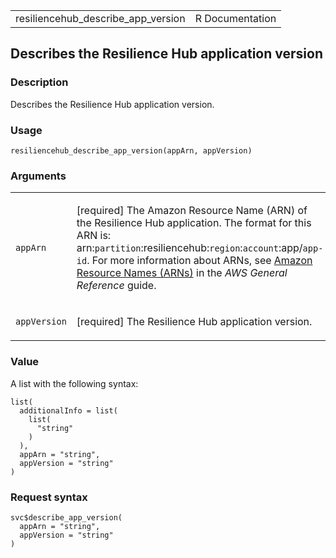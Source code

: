 <table style="width: 100%;">
<tbody>
<tr class="odd">
<td>resiliencehub_describe_app_version</td>
<td style="text-align: right;">R Documentation</td>
</tr>
</tbody>
</table>

## Describes the Resilience Hub application version

### Description

Describes the Resilience Hub application version.

### Usage

    resiliencehub_describe_app_version(appArn, appVersion)

### Arguments

<table>
<colgroup>
<col style="width: 35%" />
<col style="width: 65%" />
</colgroup>
<tbody>
<tr class="odd">
<td><code
id="resiliencehub_describe_app_version_:_appArn">appArn</code></td>
<td><p>[required] The Amazon Resource Name (ARN) of the Resilience Hub
application. The format for this ARN is:
arn:<code>partition</code>:resiliencehub:<code>region</code>:<code>account</code>:app/<code>app-id</code>.
For more information about ARNs, see <a
href="https://docs.aws.amazon.com/IAM/latest/UserGuide/reference-arns.html">Amazon
Resource Names (ARNs)</a> in the <em>AWS General Reference</em>
guide.</p></td>
</tr>
<tr class="even">
<td><code
id="resiliencehub_describe_app_version_:_appVersion">appVersion</code></td>
<td><p>[required] The Resilience Hub application version.</p></td>
</tr>
</tbody>
</table>

### Value

A list with the following syntax:

    list(
      additionalInfo = list(
        list(
          "string"
        )
      ),
      appArn = "string",
      appVersion = "string"
    )

### Request syntax

    svc$describe_app_version(
      appArn = "string",
      appVersion = "string"
    )
